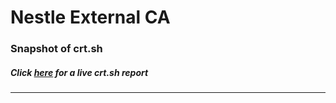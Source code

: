 # Nestle External CA
### Snapshot of crt.sh
##### Click [here](https://crt.sh/?q=B321B97DA80A044609D37C6F9F1071084DF38A599CCA8888097534DCFE4F95F9) for a live crt.sh report

---
